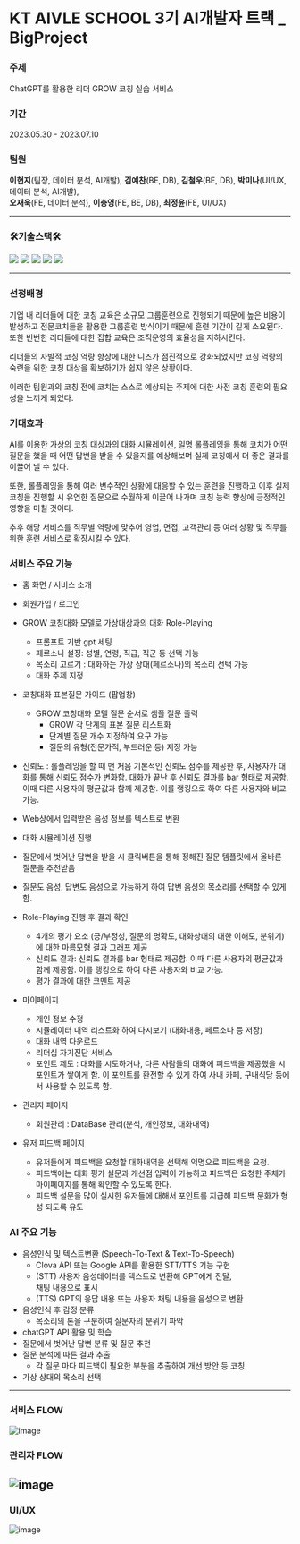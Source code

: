 # KT AIVLE SCHOOL 3기 AI개발자 트랙 _ BigProject


### 주제
ChatGPT를 활용한 리더 GROW 코칭 실습 서비스


### 기간
2023.05.30 - 2023.07.10


### 팀원
**이현지**(팀장, 데이터 분석, AI개발), **김예찬**(BE, DB), **김철우**(BE, DB), **박미나**(UI/UX, 데이터 분석, AI개발),<br/> **오재욱**(FE, 데이터 분석), **이충영**(FE, BE, DB), **최정윤**(FE, UI/UX)


---
### 🛠기술스택🛠
<div>
 <img src="https://img.shields.io/badge/Python-3776AB?style=flat&logo=Python&logoColor=white"/>
 <img src="https://img.shields.io/badge/Vue.js-4FC08D?style=flat&logo=Vue.js&logoColor=white"/>
 <img src="https://img.shields.io/badge/Django-092E20?style=flat&logo=Django&logoColor=white"/>
 <img src="https://img.shields.io/badge/MySQL-4479A1?style=flat&logo=MySQL&logoColor=white"/>
 <img src="https://img.shields.io/badge/GitHub-181717?style=flat&logo=GitHub&logoColor=white"/>
</div>

---
### 선정배경
 기업 내 리더들에 대한 코칭 교육은 소규모 그룹훈련으로 진행되기 때문에 높은 비용이 발생하고 전문코치들을 활용한 그룹훈련 방식이기 때문에 훈련 기간이 길게 소요된다. 또한 빈번한 리더들에 대한 집합 교육은 조직운영의 효율성을 저하시킨다. 


 리더들의 자발적 코칭 역량 향상에 대한 니즈가 점진적으로 강화되었지만 코칭 역량의 숙련을 위한 코칭 대상을 확보하기가 쉽지 않은 상황이다. 


 이러한 팀원과의 코칭 전에 코치는 스스로 예상되는 주제에 대한 사전 코칭 훈련의 필요성을 느끼게 되었다. 

 ### 기대효과 
 AI를 이용한 가상의 코칭 대상과의 대화 시뮬레이션, 일명 롤플레잉을 통해 코치가 어떤 질문을 했을 때 어떤 답변을 받을 수 있을지를 예상해보며 실제 코칭에서 더 좋은 결과를 이끌어 낼 수 있다.   


 또한, 롤플레잉을 통해 여러 변수적인 상황에 대응할 수 있는 훈련을 진행하고 이후 실제 코칭을 진행할 시 유연한 질문으로 수월하게 이끌어 나가며 코칭 능력 향상에 긍정적인 영향을 미칠 것이다. 


 추후 해당 서비스를 직무별 역량에 맞추어 영업, 면접, 고객관리 등 여러 상황 및 직무를 위한 훈련 서비스로 확장시킬 수 있다. 

### 서비스 주요 기능

* 홈 화면 / 서비스 소개 
* 회원가입 / 로그인 
* GROW 코칭대화 모델로 가상대상과의 대화 Role-Playing 
    * 프롬프트 기반 gpt 세팅 
    * 페르소나 설정: 성별, 연령, 직급, 직군 등 선택 가능 
    * 목소리 고르기 : 대화하는 가상 상대(페르소나)의 목소리 선택 가능 
    * 대화 주제 지정 
* 코칭대화 표본질문 가이드 (팝업창) 
    * GROW 코칭대화 모델 질문 순서로 샘플 질문 출력 
        * GROW 각 단계의 표본 질문 리스트화 
        * 단계별 질문 개수 지정하여 요구 가능 
        * 질문의 유형(전문가적, 부드러운 등) 지정 가능 

* 신뢰도 : 롤플레잉을 할 때 맨 처음 기본적인 신뢰도 점수를 제공한 후, 사용자가 대화를 통해 신뢰도 점수가 변화함. 대화가 끝난 후 신뢰도 결과를 bar 형태로 제공함. 이때 다른 사용자의 평균값과 함께 제공함. 이를 랭킹으로 하여 다른 사용자와 비교 가능.  
* Web상에서 입력받은 음성 정보를 텍스트로 변환 
* 대화 시뮬레이션 진행 
* 질문에서 벗어난 답변을 받을 시 클릭버튼을 통해 정해진 질문 템플릿에서 올바른 질문을 추천받음 
* 질문도 음성, 답변도 음성으로 가능하게 하여 답변 음성의 목소리를 선택할 수 있게 함.  
* Role-Playing 진행 후 결과 확인 
    * 4개의 평가 요소 (긍/부정성, 질문의 명확도, 대화상대의 대한 이해도, 분위기)에 대한 마름모형 결과 그래프 제공 
    * 신뢰도 결과: 신뢰도 결과를 bar 형태로 제공함. 이때 다른 사용자의 평균값과 함께 제공함. 이를 랭킹으로 하여 다른 사용자와 비교 가능. 
    * 평가 결과에 대한 코멘트 제공 
* 마이페이지 
    * 개인 정보 수정 
    * 시뮬레이터 내역 리스트화 하여 다시보기 (대화내용, 페르소나 등 저장) 
    * 대화 내역 다운로드 
    * 리더십 자기진단 서비스 
    * 포인트 제도 : 대화를 시도하거나, 다른 사람들의 대화에 피드백을 제공했을 시 포인트가 쌓이게 함. 이 포인트를 환전할 수 있게 하여 사내 카페, 구내식당 등에서 사용할 수 있도록 함.  
* 관리자 페이지 
    * 회원관리 : DataBase 관리(분석, 개인정보, 대화내역) 
* 유저 피드백 페이지 
    * 유저들에게 피드백을 요청할 대화내역을 선택해 익명으로 피드백을 요청. 
    * 피드백에는 대화 평가 설문과 개선점 입력이 가능하고 피드백은 요청한 주체가 마이페이지를 통해 확인할 수 있도록 한다. 
    * 피드백 설문을 많이 실시한 유저들에 대해서 포인트를 지급해 피드백 문화가 형성 되도록 유도 


### AI 주요 기능 
* 음성인식 및 텍스트변환 (Speech-To-Text & Text-To-Speech) 
    * Clova API 또는 Google API를 활용한 STT/TTS 기능 구현 
    * (STT) 사용자 음성데이터를 텍스트로 변환해 GPT에게 전달,  
채팅 내용으로 표시 
    * (TTS) GPT의 응답 내용 또는 사용자 채팅 내용을 음성으로 변환 
* 음성인식 후 감정 분류 
    * 목소리의 톤을 구분하여 질문자의 분위기 파악 
* chatGPT API 활용 및 학습 
* 질문에서 벗어난 답변 분류 및 질문 추천 
* 질문 분석에 따른 결과 추출 
    * 각 질문 마다 피드백이 필요한 부분을 추출하여 개선 방안 등 코칭 
* 가상 상대의 목소리 선택  

---
### 서비스 FLOW
![image](https://github.com/AIVLE-School-Third-Big-Project/kt_05_18/assets/116613061/c991c694-a250-4200-8d24-2338b64a46bb)


### 관리자 FLOW
![image](https://github.com/AIVLE-School-Third-Big-Project/kt_05_18/assets/116613061/09c0de51-639c-45c9-b87c-c5e5e6e815c1)
---
### UI/UX
![image](https://github.com/AIVLE-School-Third-Big-Project/kt_05_18/assets/116613061/e806d74d-4bb1-4cf5-9605-9083e1dc3036)

